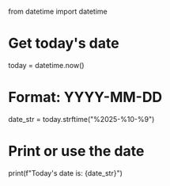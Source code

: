 from datetime import datetime

# Get today's date
today = datetime.now()

# Format: YYYY-MM-DD
date_str = today.strftime("%2025-%10-%9")

# Print or use the date
print(f"Today's date is: {date_str}")